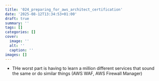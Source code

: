```yaml
---
title: '024_preparing_for_aws_architect_certification'
date: '2025-08-12T13:34:53+01:00'
draft: true 
summary: ''
tags: []
categories: []
cover:
  image: ''
  alt: ''
  caption: ''
images: []
---
```


- THe worst part is having to learn a million different services that sound the same or do similar things (AWS WAF, AWS Firewall Manager)
